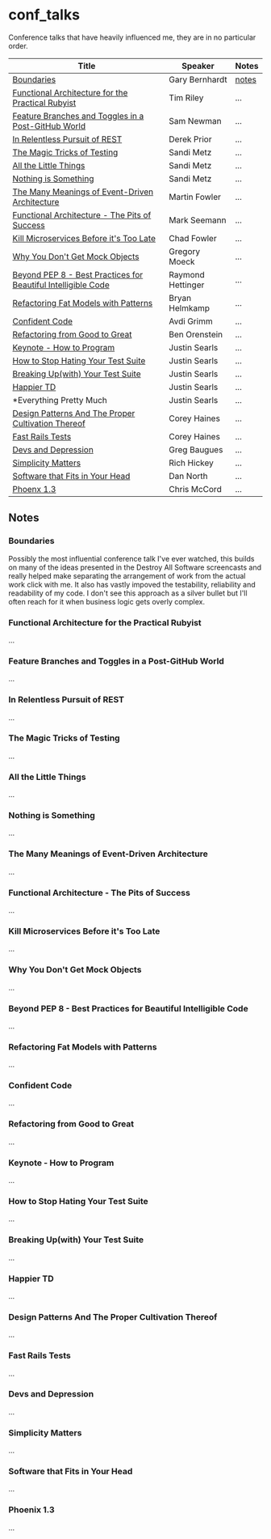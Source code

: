 # conf_talks

Conference talks that have heavily influenced me, they are in no particular order.

| Title | Speaker | Notes |
| ----- | ------- | ----- |
| [Boundaries](https://www.destroyallsoftware.com/talks/boundaries) | Gary Bernhardt | [notes](#boundaries) |
| [Functional Architecture for the Practical Rubyist](https://www.youtube.com/watch?v=7qnsRejCyEQ) | Tim Riley | ... |
| [Feature Branches and Toggles in a Post-GitHub World](https://www.youtube.com/watch?v=lqRQYEHAtpk) | Sam Newman | ... |
| [In Relentless Pursuit of REST](https://www.youtube.com/watch?v=HctYHe-YjnE) | Derek Prior | ... |
| [The Magic Tricks of Testing](https://www.youtube.com/watch?v=URSWYvyc42M) | Sandi Metz | ... |
| [All the Little Things](https://www.youtube.com/watch?v=8bZh5LMaSmE) | Sandi Metz | ... |
| [Nothing is Something](https://www.youtube.com/watch?v=OMPfEXIlTVE) | Sandi Metz | ... |
| [The Many Meanings of Event-Driven Architecture](https://www.youtube.com/watch?v=STKCRSUsyP0) | Martin Fowler| ... |
| [Functional Architecture - The Pits of Success](https://www.youtube.com/watch?v=US8QG9I1XW0) | Mark Seemann | ... |
| [Kill Microservices Before it's Too Late](https://www.youtube.com/watch?v=-UKEPd2ipEk) | Chad Fowler | ... |
| [Why You Don't Get Mock Objects](https://www.youtube.com/watch?v=R9FOchgTtLM) | Gregory Moeck | ... |
| [Beyond PEP 8 - Best Practices for Beautiful Intelligible Code](https://www.youtube.com/watch?v=wf-BqAjZb8M) | Raymond Hettinger | ... |
| [Refactoring Fat Models with Patterns](https://www.youtube.com/watch?v=5yX6ADjyqyE) | Bryan Helmkamp | ... |
| [Confident Code](https://www.youtube.com/watch?v=T8J0j2xJFgQ) | Avdi Grimm | ... |
| [Refactoring from Good to Great](https://www.youtube.com/watch?v=DC-pQPq0acs) | Ben Orenstein | ... |
| [Keynote - How to Program](https://www.youtube.com/watch?v=V4fnzHxHXMI) | Justin Searls | ... |
| [How to Stop Hating Your Test Suite](https://www.youtube.com/watch?v=VD51AkG8EZw) | Justin Searls | ... |
| [Breaking Up(with) Your Test Suite](https://www.youtube.com/watch?v=9_3RsSvgRd4) | Justin Searls | ... |
| [Happier TD](https://www.youtube.com/watch?v=nH8EnmdEBj4) | Justin Searls | ... |
| *Everything Pretty Much | Justin Searls | ... |
| [Design Patterns And The Proper Cultivation Thereof](https://www.youtube.com/watch?v=vqN3TQgsXzI) | Corey Haines | ... |
| [Fast Rails Tests](https://www.youtube.com/watch?v=bNn6M2vqxHE) | Corey Haines | ... |
| [Devs and Depression](https://www.youtube.com/watch?v=yFIa-Mc2KSk) | Greg Baugues | ... |
| [Simplicity Matters](https://www.youtube.com/watch?v=rI8tNMsozo0) | Rich Hickey | ... |
| [Software that Fits in Your Head](https://www.youtube.com/watch?v=4Y0tOi7QWqM) | Dan North | ... |
| [Phoenx 1.3](https://www.youtube.com/watch?v=tMO28ar0lW8) | Chris McCord | ... |


## Notes

### Boundaries

Possibly the most influential conference talk I've ever watched, this builds on many of the ideas presented in the Destroy All Software screencasts and really helped make separating the arrangement of work from the actual work click with me. It also has vastly impoved the testability, reliability and readability of my code. I don't see this approach as a silver bullet but I'll often reach for it when business logic gets overly complex.

### Functional Architecture for the Practical Rubyist

...

### Feature Branches and Toggles in a Post-GitHub World

...

### In Relentless Pursuit of REST

...

### The Magic Tricks of Testing

...

### All the Little Things

...

### Nothing is Something

...

### The Many Meanings of Event-Driven Architecture

...

### Functional Architecture - The Pits of Success

...

### Kill Microservices Before it's Too Late

...

### Why You Don't Get Mock Objects

...

### Beyond PEP 8 - Best Practices for Beautiful Intelligible Code

...

### Refactoring Fat Models with Patterns

...

### Confident Code

...

### Refactoring from Good to Great

...

### Keynote - How to Program

...

### How to Stop Hating Your Test Suite

...

### Breaking Up(with) Your Test Suite

...

### Happier TD

...

### Design Patterns And The Proper Cultivation Thereof

...

### Fast Rails Tests

...

### Devs and Depression

...

### Simplicity Matters

...

### Software that Fits in Your Head

...

### Phoenix 1.3

...
